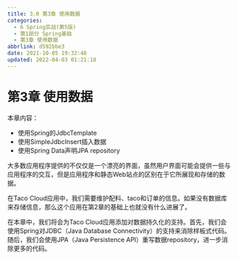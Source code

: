 ```yaml
---
title: 3.0 第3章 使用数据
categories: 
  - 6 Spring实战(第5版)
  - 第1部分 Spring基础
  - 第3章 使用数据
abbrlink: d592bbe3
date: 2021-10-05 19:32:48
updated: 2022-04-03 01:21:18
---
```

# 第3章 使用数据
本章内容：
- 使用Spring的JdbcTemplate
- 使用SimpleJdbcInsert插入数据
- 使用Spring Data声明JPA repository

大多数应用程序提供的不仅仅是一个漂亮的界面，虽然用户界面可能会提供一些与应用程序的交互，但是应用程序和静态Web站点的区别在于它所展现和存储的数据。

在Taco Cloud应用中，我们需要维护配料、taco和订单的信息。如果没有数据库来存储信息，那么这个应用在第2章的基础上也就没有什么进展了。

在本章中，我们将会为Taco Cloud应用添加对数据持久化的支持。首先，我们会使用Spring对JDBC（Java Database Connectivity）的支持来消除样板式代码。随后，我们会使用JPA（Java Persistence API）重写数据repository，进一步消除更多的代码。

